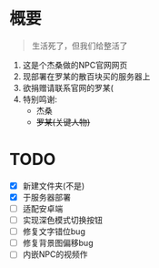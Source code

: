 # 概要
> 生活死了，但我们给整活了
1. 这是个杰桑做的NPC官网网页
2. 现部署在罗某的散百块买的服务器上
3. 欲捐赠请联系官网的罗某(
4. 特别鸣谢:
   - 杰桑
   - ~~罗某(关键人物)~~
# TODO
- [x] 新建文件夹(不是)
- [x] 于服务器部署
- [ ] 适配安卓端
- [ ] 实现深色模式切换按钮
- [ ] 修复文字错位bug
- [ ] 修复背景图偏移bug
- [ ] 内嵌NPC的视频作
